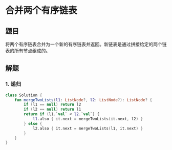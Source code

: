 # 合并两个有序链表

## 题目

将两个有序链表合并为一个新的有序链表并返回。新链表是通过拼接给定的两个链表的所有节点组成的。

## 解题

### 1. 递归

```kotlin
class Solution {
    fun mergeTwoLists(l1: ListNode?, l2: ListNode?): ListNode? {
        if (l1 == null) return l2
        if (l2 == null) return l1
        return if (l1.`val` < l2.`val`) {
            l1.also { it.next = mergeTwoLists(it.next, l2) }
        } else {
            l2.also { it.next = mergeTwoLists(l1, it.next) }
        }
    }
}
```